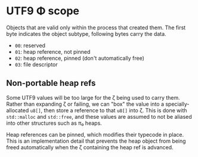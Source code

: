 # UTF9 Φ scope
Objects that are valid only within the process that created them. The first byte indicates the object subtype, following bytes carry the data.

+ `00`: reserved
+ `01`: heap reference, not pinned
+ `02`: heap reference, pinned (don't automatically free)
+ `03`: file descriptor


## Non-portable heap refs
Some UTF9 values will be too large for the ζ being used to carry them. Rather than expanding ζ or failing, we can "box" the value into a specially-allocated `u8[]`, then store a reference to that `u8[]` into ζ. This is done with `std::malloc` and `std::free`, and these values are assumed to not be aliased into other structures such as π₀ heaps.

Heap references can be pinned, which modifies their typecode in place. This is an implementation detail that prevents the heap object from being freed automatically when the ζ containing the heap ref is advanced.
